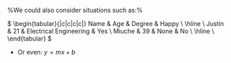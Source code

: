 %We could also consider situations such as:%


$
\begin{tabular}{|c|c|c|c|}
    Name & Age & Degree & Happy \\
    \hline \\
    Justin & 21 & Electrical Engineering & Yes \\
    Miuche & 39 & None & No \\
    \hline \\
\end{tabular}
$


- Or even: $y = mx + b$
